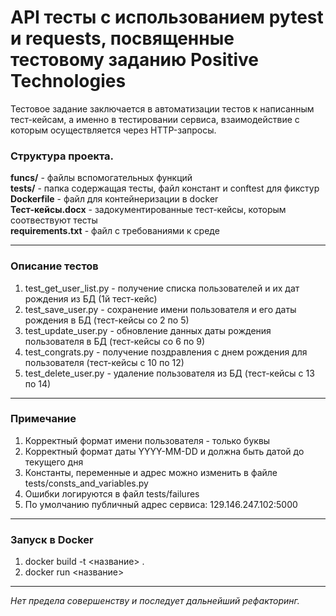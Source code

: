 # API тесты с использованием pytest и requests, посвященные тестовому заданию Positive Technologies

Тестовое задание заключается в автоматизации тестов к написанным тест-кейсам, а именно в тестировании сервиса, 
взаимодействие с которым осуществляется через HTTP-запросы.


### Структура проекта.

**funcs/** - файлы вспомогательных функций<br/>
**tests/** - папка содержащая тесты, файл констант и conftest для фикстур<br/>
**Dockerfile** - файл для контейнеризации в docker<br/>
**Тест-кейсы.docx** - задокументированные тест-кейсы, которым соотвествуют тесты<br/>
**requirements.txt** - файл с требованиями к среде<br/>

-------------------------------------

### Описание тестов

1. test_get_user_list.py - получение списка пользователей и их дат рождения из БД (1й тест-кейс)
2. test_save_user.py - сохранение имени пользователя и его даты рождения в БД (тест-кейсы со 2 по 5)
3. test_update_user.py - обновление данных даты рождения пользователя в БД (тест-кейсы со 6 по 9)
4. test_congrats.py - получение поздравления с днем рождения для пользователя (тест-кейсы с 10 по 12)
5. test_delete_user.py - удаление пользователя из БД (тест-кейсы с 13 по 14)

-------------------------------------

### Примечание

1. Корректный формат имени пользователя - только буквы
2. Корректный формат даты YYYY-MM-DD и должна быть датой до текущего дня
3. Константы, переменные и адрес можно изменить в файле tests/consts_and_variables.py
4. Ошибки логируются в файл tests/failures
5. По умолчанию публичный адрес сервиса: 129.146.247.102:5000

-------------------------------------

### Запуск в Docker

1. docker build -t <название> .
2. docker run <название>

-------------------------------------


_Нет предела совершенству и последует дальнейший рефакторинг._
